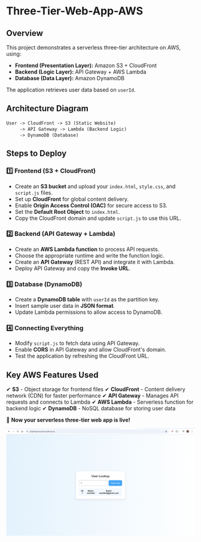 # Three-Tier-Web-App-AWS


## Overview
This project demonstrates a serverless three-tier architecture on AWS, using:
- **Frontend (Presentation Layer):** Amazon S3 + CloudFront
- **Backend (Logic Layer):** API Gateway + AWS Lambda
- **Database (Data Layer):** Amazon DynamoDB

The application retrieves user data based on `userId`.

## Architecture Diagram
```
User -> CloudFront -> S3 (Static Website)
     -> API Gateway -> Lambda (Backend Logic)
     -> DynamoDB (Database)
```

## Steps to Deploy

### 1️⃣ Frontend (S3 + CloudFront)
- Create an **S3 bucket** and upload your `index.html`, `style.css`, and `script.js` files.
- Set up **CloudFront** for global content delivery.
- Enable **Origin Access Control (OAC)** for secure access to S3.
- Set the **Default Root Object** to `index.html`.
- Copy the CloudFront domain and update `script.js` to use this URL.

### 2️⃣ Backend (API Gateway + Lambda)
- Create an **AWS Lambda function** to process API requests.
- Choose the appropriate runtime and write the function logic.
- Create an **API Gateway** (REST API) and integrate it with Lambda.
- Deploy API Gateway and copy the **Invoke URL**.

### 3️⃣ Database (DynamoDB)
- Create a **DynamoDB table** with `userId` as the partition key.
- Insert sample user data in **JSON format**.
- Update Lambda permissions to allow access to DynamoDB.

### 4️⃣ Connecting Everything
- Modify `script.js` to fetch data using API Gateway.
- Enable **CORS** in API Gateway and allow CloudFront's domain.
- Test the application by refreshing the CloudFront URL.

## Key AWS Features Used
✔ **S3** - Object storage for frontend files
✔ **CloudFront** - Content delivery network (CDN) for faster performance
✔ **API Gateway** - Manages API requests and connects to Lambda
✔ **AWS Lambda** - Serverless function for backend logic
✔ **DynamoDB** - NoSQL database for storing user data

🚀 **Now your serverless three-tier web app is live!**

![Final Output](Final-Output.png)


